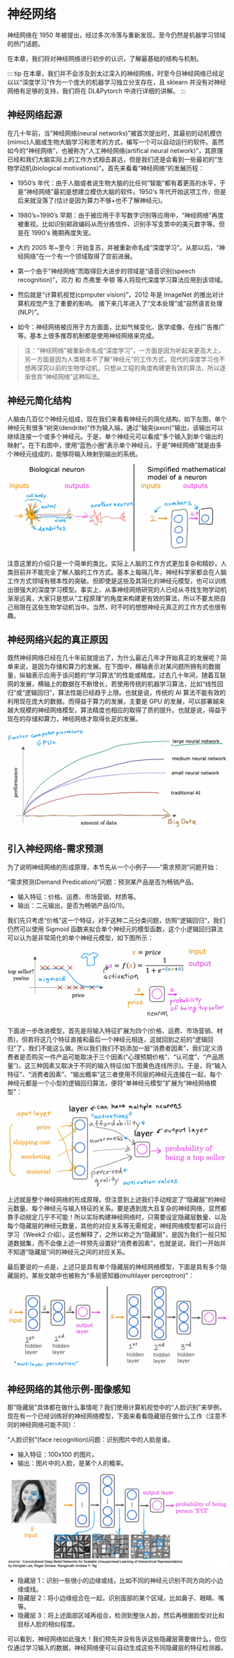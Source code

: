 # 神经网络

神经网络在 1950 年被提出，经过多次冷落与重新发现，至今仍然是机器学习领域的热门话题。

在本章，我们将对神经网络进行初步的认识，了解最基础的结构与机制。

::: tip
在本章，我们并不会涉及到太过深入的神经网络，时至今日神经网络已经足以以“深度学习”作为一个庞大的机器学习独立分支存在，且 sklearn 并没有对神经网络有足够的支持，我们将在 DL&Pytorch 中进行详细的讲解。
:::

## 神经网络起源

在几十年前，当“神经网络(neural networks)”被首次提出时，其最初的动机模仿(mimic)人脑或生物大脑学习和思考的方式，编写一个可以自动运行的软件。虽然如今的“神经网络”，也被称为“人工神经网络(artifical neural network)”，其原理已经和我们大脑实际上的工作方式相去甚远，但是我们还是会看到一些最初的“生物学动机(biological motivations)”。首先来看看“神经网络”的发展历程：

- 1950’s 年代：由于人脑或者说生物大脑的比任何“智能”都有着更高的水平，于是“神经网络”最初是想建立模仿大脑的软件。1950’s 年代开始这项工作，但是后来就没落了(估计是因为算力不够+也不了解神经元)。
- 1980’s~1990’s 早期：由于被应用于手写数字识别等应用中，“神经网络”再度被重视。比如识别邮政编码从而分拣信件、识别手写支票中的美元数字等。但是在 1990’s 晚期再度失宠。
- 大约 2005 年~至今：开始复苏，并被重新命名成“深度学习”。从那以后，“神经网络”在一个有一个领域取得了空前进展。

- 第一个由于“神经网络”而取得巨大进步的领域是“语音识别(speech recognition)”，邓力 和 杰弗里·辛顿 等人将现代深度学习算法应用到该领域。
- 然后就是“计算机视觉(cpmputer vision)”，2012 年是 ImageNet 的推出对计算机视觉产生了重要的影响。
  接下来几年进入了“文本处理”或“自然语言处理(NLP)”。
- 如今：神经网络被应用于方方面面，比如气候变化、医学成像、在线广告推广等。基本上很多推荐机制都是使用神经网络来完成。

> 注：“神经网络”被重新命名成“深度学习”，一方面是因为听起来更高大上，另一方面是因为人类根本不了解“神经元”的工作方式，现代的深度学习也不想再深究以前的生物学动机，只想从工程的角度构建更有效的算法，所以逐渐舍弃“神经网络”这种叫法。

## 神经元简化结构

人脑由几百亿个神经元组成，现在我们来看看神经元的简化结构。如下左图，单个神经元有很多“树突(dendrite)”作为输入端，通过“轴突(axon)”输出，该输出可以继续连接一个或多个神经元。于是，单个神经元可以看成“多个输入到单个输出的映射”。在下右图中，使用“蓝色小圈”表示单个神经元，于是“神经网络”就是由多个神经元组成的，能够将输入映射到输出的系统。

![单个神经元和神经网络的结构示意图](../images/neural/神经元.png)

注意这里的介绍只是一个简单的类比，实际上人脑的工作方式更加复杂和精妙，人类目前并不能完全了解人脑的工作方式。基本上每隔几年，神经科学家都会在人脑工作方式领域有根本性的突破。但即使是这些及其简化的神经元模型，也可以训练出很强大的深度学习模型。事实上，从事神经网络研究的人已经从寻找生物学动机渐渐远离，大家只是想从“工程原理”的角度来构建更有效的算法，所以不要太把自己局限在这些生物学动机当中。当然，时不时的想想神经元真正的工作方式也很有趣。

## 神经网络兴起的真正原因

既然神经网络已经在几十年前就提出了，为什么最近几年才开始真正的发展呢？简单来说，是因为存储和算力的发展。在下图中，横轴表示对某问题所拥有的数据量，纵轴表示应用于该问题的“学习算法”的性能或精度。过去几十年间，随着互联网的发展，横轴上的数据在不断增长，若使用传统的机器学习算法，比如“线性回归”或“逻辑回归”，算法性能已经趋于上限。也就是说，传统的 AI 算法不能有效的利用现在庞大的数据。而得益于算力的发展，主要是 GPU 的发展，可以部署越来越大规模的神经网络模型，算法精度也相应的取得了质的提升。也就是说，得益于现在的存储和算力，神经网络才取得长足的发展。

![存储和算力对神经网络的影响](../images/neural/神经网络兴起的原因.png)

## 引入神经网络-需求预测

为了说明神经网络的形成原理，本节先从一个小例子——“需求预测”问题开始：

“需求预测(Demand Predication)”问题：预测某产品是否为畅销产品。

- 输入特征：价格、运费、市场营销、材质等。
- 输出：二元输出，是否为畅销产品(0/1)。

我们先只考虑“价格”这一个特征，对于这种二元分类问题，仿照“逻辑回归”，我们仍然可以使用 Sigmoid 函数来拟合单个神经元的模型函数，这个小逻辑回归算法可以认为是非常简化的单个神经元模型，如下图所示：

![单个神经元模型示意图](../images/neural/需求预测-单神经元模型.png)

下面进一步改进模型，首先是将输入特征扩展为四个(价格、运费、市场营销、材质)，但若将这几个特征直接和最后一个神经元相连，这就回到之前的“逻辑回归”了，我们不能这么做。所以我们我们不妨添加一层“消费者因素”，我们定义消费者是否购买一件产品可能取决于三个因素(“心理预期价格”、“认可度”、“产品质量”)，这三种因素又取决于不同的输入特征(如下图黄色连线所示)。于是，将“输入特征”、“消费者因素”、“输出概率”这三者使用不同层的神经元连接在一起，每个神经元都是一个小型的逻辑回归算法，便将“单神经元模型”扩展为“神经网络模型”：

![神经网络模型示意图](../images/neural/需求预测-两层神经网络模型.png)

上述就是整个神经网络的形成原理。但注意到上述我们手动规定了“隐藏层”的神经元数量、每个神经元与输入特征的关系。要是遇到庞大且复杂的神经网络，显然都靠手动规定几乎不可能！所以实际构建神经网络时，只需要设定隐藏层数量、以及每个隐藏层的神经元数量，其他的对应关系等无需规定，神经网络模型都可以自行学习（Week2 介绍）。这也解释了，之所以称之为“隐藏层”，是因为我们一般只知道数据集，而不会像上述一样预先设置好“消费者因素”，也就是说，我们一开始并不知道“隐藏层”间的神经元之间的对应关系。

最后要说的一点是，上述只是具有单个隐藏层的神经网络模型，下面是具有多个隐藏层的，某些文献中也被称为“多层感知器(multilayer perceptron)”：

![多层神经网络模型示意图](<../images/neural/具有多个隐藏层的神经网络模型(多层感知器).png>)

## 神经网络的其他示例-图像感知

那“隐藏层”具体都在做什么事情呢？我们使用计算机视觉中的“人脸识别”来举例，现在有一个已经训练好的神经网络模型，下面来看看隐藏层在做什么工作（注意不同的神经网络可能不同）：

“人脸识别”(face recognition)问题：识别图片中的人脸是谁。

- 输入特征：100x100 的图片。
- 输出：图片中的人脸，是某个人的概率。

![人脸识别神经网络模型示意图](../images/neural/人脸识别的神经网络模型.png)

- 隐藏层 1：识别一些很小的边缘或线，比如不同的神经元识别不同方向的小边缘或线。
- 隐藏层 2：将小边缘组合在一起，识别面部的某个区域，比如鼻子、眼睛、嘴等。
- 隐藏层 3：将上述面部区域再组合，检测到整张人脸，然后再根据脸型对比和目标人脸的相似程度。

可以看到，神经网络如此强大！我们预先并没有告诉这些隐藏层需要做什么，但仅仅通过学习输入的数据，神经网络便可以自动生成这些不同隐藏层的特征检测器。

